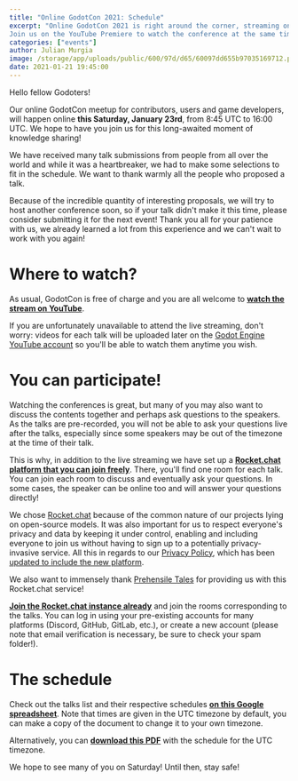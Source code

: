 ```yaml
---
title: "Online GodotCon 2021: Schedule"
excerpt: "Online GodotCon 2021 is right around the corner, streaming on Saturday, January 23rd from 8:45 am UTC!
Join us on the YouTube Premiere to watch the conference at the same time as all other Godot users in the world, and use our new open source chat platform to discuss about talks or Godot in general with attendees and speakers."
categories: ["events"]
author: Julian Murgia
image: /storage/app/uploads/public/600/97d/d65/60097dd655b97035169712.png
date: 2021-01-21 19:45:00
---
```


Hello fellow Godoters!

Our online GodotCon meetup for contributors, users and game developers, will happen online **this Saturday, January 23rd**, from 8:45 UTC to 16:00 UTC. We hope to have you join us for this long-awaited moment of knowledge sharing!

We have received many talk submissions from people from all over the world and while it was a heartbreaker, we had to make some selections to fit in the schedule. We want to thank warmly all the people who proposed a talk.

Because of the incredible quantity of interesting proposals, we will try to host another conference soon, so if your talk didn't make it this time, please consider submitting it for the next event! Thank you all for your patience with us, we already learned a lot from this experience and we can't wait to work with you again!

# Where to watch?

As usual, GodotCon is free of charge and you are all welcome to [**watch the stream on YouTube**](https://www.youtube.com/watch?v=bjuUtddnUok).

If you are unfortunately unavailable to attend the live streaming, don't worry: videos for each talk will be uploaded later on the [Godot Engine YouTube account](https://www.youtube.com/c/GodotEngineOfficial) so you'll be able to watch them anytime you wish.

# You can participate!

Watching the conferences is great, but many of you may also want to discuss the contents together and perhaps ask questions to the speakers. As the talks are pre-recorded, you will not be able to ask your questions live after the talks, especially since some speakers may be out of the timezone at the time of their talk.

This is why, in addition to the live streaming we have set up a [**Rocket.chat platform that you can join freely**](https://chat.godotengine.org/). There, you'll find one room for each talk. You can join each room to discuss and eventually ask your questions. In some cases, the speaker can be online too and will answer your questions directly!

We chose [Rocket.chat](https://rocket.chat/) because of the common nature of our projects lying on open-source models. It was also important for us to respect everyone's privacy and data by keeping it under control, enabling and including everyone to join us without having to sign up to a potentially privacy-invasive service. All this in regards to our [Privacy Policy](https://godotengine.org/privacy-policy), which has been [updated to include the new platform](https://github.com/godotengine/godot-website/commit/fd831efdc0f3d6c42a2bb9c63cd25cdeb07f8536).

We also want to immensely thank [Prehensile Tales](https://prehensile-tales.com/) for providing us with this Rocket.chat service!

[**Join the Rocket.chat instance already**](https://chat.godotengine.org) and join the rooms corresponding to the talks. You can log in using your pre-existing accounts for many platforms (Discord, GitHub, GitLab, etc.), or create a new account (please note that email verification is necessary, be sure to check your spam folder!).

# The schedule

Check out the talks list and their respective schedules [**on this Google spreadsheet**](https://docs.google.com/spreadsheets/d/1An_ENNE0mH5vgPQVRtZlU0o-OU1Hs7QO8a7EckEQFr0/edit?usp=sharing). Note that times are given in the UTC timezone by default, you can make a copy of the document to change it to your own timezone.

Alternatively, you can <strong><a href="/storage/app/media/godotcon2021/GodotCon%202021%20Schedule%20-%20Agenda.pdf" data-barba-prevent>download this PDF</a></strong> with the schedule for the UTC timezone.

We hope to see many of you on Saturday!
Until then, stay safe!
